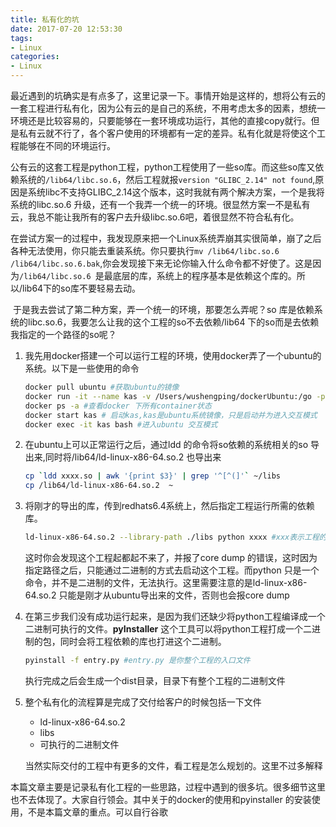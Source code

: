 ```yaml
---
title: 私有化的坑
date: 2017-07-20 12:53:30
tags: 
- Linux
categories:
- Linux
---
```


​	最近遇到的坑确实是有点多了，这里记录一下。事情开始是这样的，想将公有云的一套工程进行私有化，因为公有云的是自己的系统，不用考虑太多的因素，想统一环境还是比较容易的，只要能够在一套环境成功运行，其他的直接copy就行。但是私有云就不行了，各个客户使用的环境都有一定的差异。私有化就是将使这个工程能够在不同的环境运行。

​	公有云的这套工程是python工程，python工程使用了一些so库。而这些so库又依赖系统的`/lib64/libc.so.6`，然后工程就报`version "GLIBC_2.14" not found`,原因是系统libc不支持GLIBC_2.14这个版本，这时我就有两个解决方案，一个是我将系统的libc.so.6 升级，还有一个我弄一个统一的环境。很显然方案一不是私有云，我总不能让我所有的客户去升级libc.so.6吧，着很显然不符合私有化。

​	在尝试方案一的过程中，我发现原来把一个Linux系统弄崩其实很简单，崩了之后各种无法使用，你只能去重装系统。你只要执行`mv /lib64/libc.so.6 /lib64/libc.so.6.bak`,你会发现接下来无论你输入什么命令都不好使了。这是因为`/lib64/libc.so.6 `是最底层的库，系统上的程序基本是依赖这个库的。所以/lib64下的so库不要轻易去动。

<!-- more -->

​	于是我去尝试了第二种方案，弄一个统一的环境，那要怎么弄呢？so 库是依赖系统的libc.so.6，我要怎么让我的这个工程的so不去依赖/lib64 下的so而是去依赖我指定的一个路径的so呢？

1.   我先用docker搭建一个可以运行工程的环境，使用docker弄了一个ubuntu的系统。以下是一些使用的命令

     ```sh
     docker pull ubuntu #获取ubuntu的镜像
     docker run -it --name kas -v /Users/wushengping/dockerUbuntu:/go -p 9001:9001 ubuntu bash #第一次以交互模式启动ubuntu，并命名为kas，同时将ubuntu系统端口9001映射到本机上
     docker ps -a #查看docker 下所有container状态
     docker start kas # 启动kas,kas是ubuntu系统镜像，只是启动并为进入交互模式
     docker exec -it kas bash #进入ubuntu 交互模式
     ```

2. 在ubuntu上可以正常运行之后，通过ldd 的命令将so依赖的系统相关的so 导出来,同时将/lib64/ld-linux-x86-64.so.2 也导出来

     ```sh
     cp `ldd xxxx.so | awk '{print $3}' | grep '^[^(]'` ~/libs
     cp /lib64/ld-linux-x86-64.so.2  ~
     ```

3. 将刚才的导出的库，传到redhats6.4系统上，然后指定工程运行所需的依赖库。

     ```sh
     ld-linux-x86-64.so.2 --library-path ./libs python xxxx #xxx表示工程的入口文件
     ```

     这时你会发现这个工程起都起不来了，并报了core dump 的错误，这时因为指定路径之后，只能通过二进制的方式去启动这个工程。而python 只是一个命令，并不是二进制的文件，无法执行。这里需要注意的是ld-linux-x86-64.so.2 只能是刚才从ubuntu导出来的文件，否则也会报core dump

4. 在第三步我们没有成功运行起来，是因为我们还缺少将python工程编译成一个二进制可执行的文件。**pyInstaller** 这个工具可以将python工程打成一个二进制的包，同时会将工程依赖的库也打进这个二进制。

     ```sh
     pyinstall -f entry.py #entry.py 是你整个工程的入口文件
     ```

     执行完成之后会生成一个dist目录，目录下有整个工程的二进制文件

5. 整个私有化的流程算是完成了交付给客户的时候包括一下文件

     - ld-linux-x86-64.so.2
     - libs 
     - 可执行的二进制文件

     当然实际交付的工程中有更多的文件，看工程是怎么规划的。这里不过多解释



本篇文章主要是记录私有化工程的一些思路，过程中遇到的很多坑。很多细节这里也不去体现了。大家自行领会。其中关于的docker的使用和pyinstaller 的安装使用，不是本篇文章的重点。可以自行谷歌